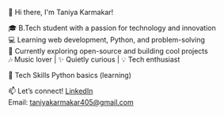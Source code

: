 👋 Hi there, I'm Taniya Karmakar!

🎓 B.Tech student with a passion for technology and innovation  
💻 Learning web development, Python, and problem-solving  
🌱 Currently exploring open-source and building cool projects  
🎶 Music lover | ✨ Quietly curious | 💡 Tech enthusiast

🚀 Tech Skills
    Python basics (learning)


📫 Let’s connect!
   [LinkedIn](www.linkedin.com/in/taniya-karmakar-/)  
   Email: taniyakarmakar405@gmail.com
